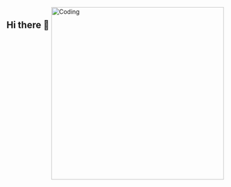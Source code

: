 <img align="right" alt="Coding" width="400" src="https://www.google.com/url?sa=i&url=https%3A%2F%2Ftenor.com%2Fview%2Fzelda-pixel-art-gif-zelda-zelda-botw-gif-gif-26929254&psig=AOvVaw0rJbmNqqhPhsG9iItOx__O&ust=1730383110143000&source=images&cd=vfe&opi=89978449&ved=0CBMQjRxqFwoTCLiknMehtokDFQAAAAAdAAAAABAW">

## Hi there 👋

<!--
**Aldi64/Aldi64** is a ✨ _special_ ✨ repository because its `README.md` (this file) appears on your GitHub profile.

Here are some ideas to get you started:

- 🔭 I’m currently working on ...
- 🌱 I’m currently learning ...
- 👯 I’m looking to collaborate on ...
- 🤔 I’m looking for help with ...
- 💬 Ask me about ...
- 📫 How to reach me: ...
- 😄 Pronouns: ...
- ⚡ Fun fact: ...
-->
